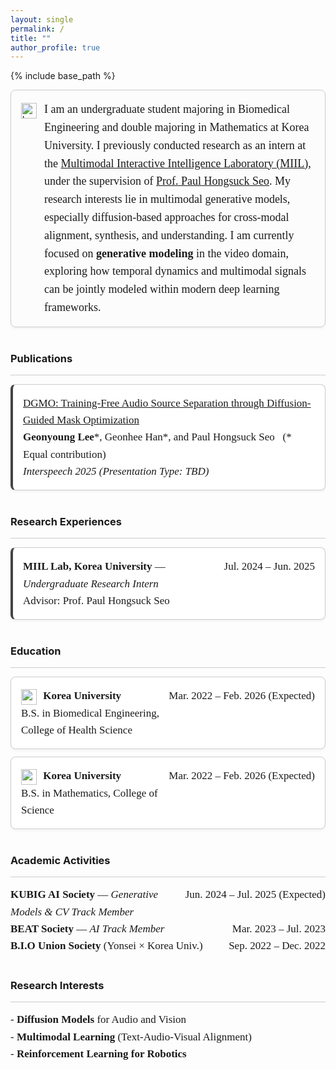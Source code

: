 ```yaml
---
layout: single
permalink: /
title: ""
author_profile: true
---
```


{% include base_path %}

<a id="about"></a>

<!--
### About Me
-->

<div style="display: flex; align-items: flex-start; gap: 12px; border: 1px solid #ccc; padding: 16px; border-radius: 8px; background-color: #fcfcfc; box-shadow: 0 2px 4px rgba(0,0,0,0.05);">
  <img src="https://www.notion.so/icons/bookmark_gray.svg" alt="bookmark icon" width="25px" style="margin-top: 4px;" />
  <span style="font-family: 'Times New Roman', Times, serif; font-size: 18px; line-height: 1.6;">
    I am an undergraduate student majoring in Biomedical Engineering and double majoring in Mathematics at Korea University. I previously conducted research as an intern at the
    <a href="https://miil.korea.ac.kr/">Multimodal Interactive Intelligence Laboratory (MIIL)</a>,
    under the supervision of
    <a href="https://phseo.github.io/">Prof. Paul Hongsuck Seo</a>.
    My research interests lie in multimodal generative models, especially diffusion-based approaches for cross-modal alignment, synthesis, and understanding.
    I am currently focused on <strong>generative modeling</strong> in the video domain, exploring how temporal dynamics and multimodal signals can be jointly modeled within modern deep learning frameworks.
  </span>
</div>

<br>



<a id="publications"></a>

### Publications
<hr style="border: none; height: 1px; background-color: #ccc;" />
<div style="font-family: 'Times New Roman', Times, serif; font-size: 17px; line-height: 1.6;">
  <div style="border: 1px solid #ccc; border-left: 4px solid #444; padding: 16px; border-radius: 8px; background-color: #ffffff; box-shadow: 0 2px 4px rgba(0,0,0,0.05);">
    <a href="https://wltschmrz.github.io/DGMO/">DGMO: Training-Free Audio Source Separation through Diffusion-Guided Mask Optimization</a><br>
    <strong>Geonyoung Lee</strong>*, Geonhee Han*, and Paul Hongsuck Seo &nbsp; (* Equal contribution)<br>
    <em>Interspeech 2025 (Presentation Type: TBD)</em>
  </div>
</div>

<!-- <div style="font-family: 'Times New Roman', Times, serif; font-size: 17px; line-height: 1.6;">
  <div style="border-left: 3px solid #444; padding-left: 16px; margin-left: 4px;">
    <a href="https://wltschmrz.github.io/DGMO/">DGMO: Training-Free Audio Source Separation through Diffusion-Guided Mask Optimization</a><br>
    <strong>Geonyoung Lee</strong>*, Geonhee Han*, and Paul Hongsuck Seo &nbsp; (* Equal contribution)<br>
    <em>Interspeech 2025 (Presentation Type: TBD)</em>
  </div>
</div> -->


<br>


<a id="research-experiences"></a>

### Research Experiences
<hr style="border: none; height: 1px; background-color: #ccc;" />

<div style="font-family: 'Times New Roman', Times, serif; font-size: 17px; line-height: 1.6; display: flex; flex-direction: column; gap: 12px;">

  <div style="display: flex; justify-content: space-between; align-items: flex-start; border: 1px solid #ccc; border-left: 4px solid #444; padding: 16px; border-radius: 8px; background-color: #ffffff; box-shadow: 0 2px 4px rgba(0,0,0,0.05);">
    <div>
      <strong>MIIL Lab, Korea University</strong> — <em>Undergraduate Research Intern</em><br>
      Advisor: Prof. Paul Hongsuck Seo
    </div>
    <span style="white-space: nowrap;">Jul. 2024 – Jun. 2025</span>
  </div>

</div>
<br>


<a id="education"></a>

### Education
<hr style="border: none; height: 1px; background-color: #ccc;" />

<div style="font-family: 'Times New Roman', Times, serif; font-size: 17px; line-height: 1.6; display: flex; flex-direction: column; gap: 12px;">

  <div style="display: flex; justify-content: space-between; align-items: flex-start; border: 1px solid #ccc; padding: 16px; border-radius: 8px; background-color: #ffffff; box-shadow: 0 2px 4px rgba(0,0,0,0.05);">
    <div>
      <img src="https://www.notion.so/icons/graduate_gray.svg" width="25px" style="vertical-align: middle; margin-right: 6px; horizontal-align: middle;" />
      <strong>Korea University</strong><br />
      B.S. in Biomedical Engineering, College of Health Science
    </div>
    <span style="white-space: nowrap;">Mar. 2022 – Feb. 2026 (Expected)</span>
  </div>

  <div style="display: flex; justify-content: space-between; align-items: flex-start; border: 1px solid #ccc; padding: 16px; border-radius: 8px; background-color: #ffffff; box-shadow: 0 2px 4px rgba(0,0,0,0.05);">
    <div>
      <img src="https://www.notion.so/icons/graduate_gray.svg" width="25px" style="vertical-align: middle; margin-right: 6px; horizontal-align: middle;" />
      <strong>Korea University</strong><br />
      B.S. in Mathematics, College of Science
    </div>
    <span style="white-space: nowrap;">Mar. 2022 – Feb. 2026 (Expected)</span>
  </div>

</div>
<br>


<a id="academic-activities"></a>

### Academic Activities
<hr style="border: none; height: 1px; background-color: #ccc;" />

<div style="font-family: 'Times New Roman', Times, serif; font-size: 17px; line-height: 1.6;">

  <div style="display: flex; justify-content: space-between;">
    <div><strong>KUBIG AI Society</strong> — <em>Generative Models & CV Track Member</em></div>
    <span style="white-space: nowrap;">Jun. 2024 – Jul. 2025 (Expected)</span>
  </div>

  <div style="display: flex; justify-content: space-between;">
    <div><strong>BEAT Society</strong> — <em>AI Track Member</em></div>
    <span style="white-space: nowrap;">Mar. 2023 – Jul. 2023</span>
  </div>

  <div style="display: flex; justify-content: space-between;">
    <div><strong>B.I.O Union Society</strong> (Yonsei × Korea Univ.)</div>
    <span style="white-space: nowrap;">Sep. 2022 – Dec. 2022</span>
  </div>

</div>
<br>



### Research Interests
<hr style="border: none; height: 1px; background-color: #ccc;" />

<div style="font-family: 'Times New Roman', Times, serif; font-size: 17px; line-height: 1.6;">
- <strong>Diffusion Models</strong> for Audio and Vision<br>
- <strong>Multimodal Learning</strong> (Text-Audio-Visual Alignment)<br>
- <strong>Reinforcement Learning for Robotics</strong>
</div>
<br>




